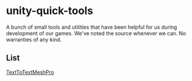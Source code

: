 # unity-quick-tools
A bunch of small tools and utilities that have been helpful for us during development of our games.
We've noted the source whenever we can.  No warranties of any kind.

## List

[TextToTextMeshPro](Editor/TextToTextMeshPro.md)